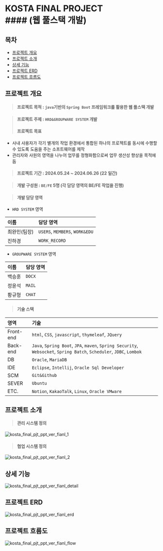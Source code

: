 # KOSTA FINAL PROJECT<br/> #### (웹 풀스택 개발)

## 목차
* [프로젝트 개요](#프로젝트-개요)
* [프로젝트 소개](#프로젝트-소개)
* [상세 기능](#상세-기능)
* [프로젝트 ERD](#프로젝트-ERD)
* [프로젝트 흐름도](#프로젝트-흐름도)

## 프로젝트 개요

> #### 프로젝트 목적 : `java`기반의 `Spring Boot` 프레임워크를 활용한 웹 풀스택 개발

> #### 프로젝트 주제 : `HRD&GROUPWARE SYSTEM` 개발
> #### 프로젝트 목표
 * 사내 사용자가 각기 별개의 작업 환경에서 통합된 하나의 프로젝트를 동시에 수행할 수 있도록 도움을 주는 소프트웨어를 제작
 * 관리자와 사원의 영역을 나누어 업무를 정형화함으로써 업무 생산성 향상을 목적에 둠

> #### 프로젝트 기간 : 2024.05.24 ~ 2024.06.26 (22 일간)

> #### 개발 구성원 : `BE/FE` 5명 (각 담당 영역의 BE/FE 작업을 진행)

> #### 개발 담당 영역
 * `HRD SYSTEM` 영역
 
 |이름|담당 영역|
 |:---|:---|
 |최완민(팀장)|`USERS`, `MEMBERS`, `WORK&EDU`|
 |진하경|`WORK_RECORD`|

 * `GROUPWARE SYSTEM` 영역
 
 |이름|담당 영역|
 |:---|:---|
 |백승훈|`DOCX`|
 |정윤석|`MAIL`|
 |황규형|`CHAT`|

> #### 기술 스택

 |영역|기술|
 |:---|:---|
 |Front-end|`html`, `CSS`, `javascript`, `thymeleaf`, `JQuery`|
 |Back-end |`Java`, `Spring Boot`, `JPA`, `maven`, `Spring Security`, `Websocket`, `Spring Batch`, `Scheduler`, `JDBC`, `Lombok`|
 |DB|`Oracle`, `MariaDB` |
 |IDE|`Eclipse`, `Intellij`, `Oracle Sql Developer`|
 |SCM|`Git&Github`|
 |SEVER|`Ubuntu`|
 |ETC.|`Notion`, `KakaoTalk`, `Linux`, `Oracle VMware`|

## 프로젝트 소개
> #### 관리 시스템 정의
![kosta_final_pjt_ppt_ver_fianl_1](https://github.com/choiwanmin/kosta_final_pjt/assets/111493653/4eea3baf-dee1-4870-a23b-0be259766d20)

> #### 협업 시스템 정의
![kosta_final_pjt_ppt_ver_fianl_2](https://github.com/choiwanmin/kosta_final_pjt/assets/111493653/1251d3cb-8b0b-4156-887f-bc72f0a11aac)

## 상세 기능
![kosta_final_pjt_ppt_ver_fianl_detail](https://github.com/choiwanmin/kosta_final_pjt/assets/111493653/d0703273-192e-4ec7-a438-5878009a7adc)
## 프로젝트 ERD
![kosta_final_pjt_ppt_ver_fianl_erd](https://github.com/choiwanmin/kosta_final_pjt/assets/111493653/e12c9fed-4f67-4b2f-a7a6-3d98bfde1fa7)

## 프로젝트 흐름도
![kosta_final_pjt_ppt_ver_fianl_flow](https://github.com/choiwanmin/kosta_final_pjt/assets/111493653/ea5a340a-7cc2-4041-86d2-10a8f2ea69bb)


